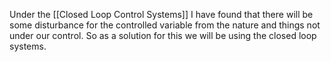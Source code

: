 Under the [[Closed Loop Control Systems]] I have found that there will be some disturbance for the controlled variable from the nature and things not under our control. So as a solution for this we will be using the closed loop systems.

